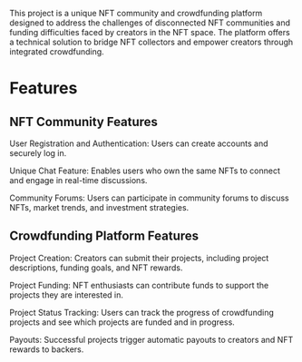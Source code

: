 This project is a unique NFT community and crowdfunding platform designed to address the challenges of disconnected NFT communities and funding difficulties faced by creators in the NFT space. The platform offers a technical solution to bridge NFT collectors and empower creators through integrated crowdfunding.

# Features
## NFT Community Features
User Registration and Authentication: Users can create accounts and securely log in.

Unique Chat Feature: Enables users who own the same NFTs to connect and engage in real-time discussions.

Community Forums: Users can participate in community forums to discuss NFTs, market trends, and investment strategies.

## Crowdfunding Platform Features
Project Creation: Creators can submit their projects, including project descriptions, funding goals, and NFT rewards.

Project Funding: NFT enthusiasts can contribute funds to support the projects they are interested in.

Project Status Tracking: Users can track the progress of crowdfunding projects and see which projects are funded and in progress.

Payouts: Successful projects trigger automatic payouts to creators and NFT rewards to backers.
